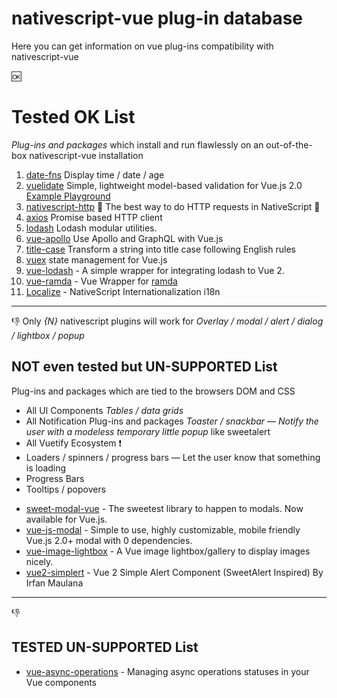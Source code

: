 # nativescript-vue plug-in database
Here you can get information on vue plug-ins compatibility with nativescript-vue



:ok:

Tested OK List 
============

*Plug-ins and packages*  which install and run flawlessly on an out-of-the-box nativescript-vue installation 
1. [date-fns](https://date-fns.org/) Display time / date / age
1. [vuelidate](https://vuelidate.js.org) Simple, lightweight model-based validation for Vue.js 2.0 [Example Playground](https://play.nativescript.org/?template=play-vue&id=dUHXzQ)
1. [nativescript-http](https://github.com/klippa-app/nativescript-http) 🚀 The best way to do HTTP requests in NativeScript 🚀
1. [axios](https://github.com/axios/axios) Promise based HTTP client
1. [lodash](https://lodash.com/) Lodash modular utilities.
1. [vue-apollo](https://github.com/Akryum/vue-apollo#readme) Use Apollo and GraphQL with Vue.js
1. [title-case](https://github.com/blakeembrey/change-case) Transform a string into title case following English rules
1. [vuex](https://github.com/vuejs/vuex#readme) state management for Vue.js
1. [vue-lodash](https://github.com/Ewocker/vue-lodash) - A simple wrapper for integrating lodash to Vue 2.
1. [vue-ramda](https://github.com/choufeng/vue-ramda) - Vue Wrapper for [ramda](http://ramdajs.com/)
1. [Localize](https://github.com/EddyVerbruggen/nativescript-localize#vue) - NativeScript Internationalization i18n

------

:thumbsdown: Only *{N}* nativescript plugins will work for  *Overlay / modal / alert / dialog / lightbox / popup*

## NOT even tested but UN-SUPPORTED List
Plug-ins and packages  which are tied to the browsers DOM and CSS
* All UI Components _Tables / data grids_
* All Notification Plug-ins and packages _Toaster / snackbar — Notify the user with a modeless temporary little popup_ like sweetalert
* All Vuetify Ecosystem :exclamation: 
* Loaders / spinners / progress bars — Let the user know that something is loading
* Progress Bars
* Tooltips / popovers
- [sweet-modal-vue](https://github.com/adeptoas/sweet-modal-vue) - The sweetest library to happen to modals. Now available for Vue.js.
- [vue-js-modal](https://github.com/euvl/vue-js-modal) - Simple to use, highly customizable, mobile friendly Vue.js 2.0+ modal with 0 dependencies.
- [vue-image-lightbox](https://github.com/pexea12/vue-image-lightbox) - A Vue image lightbox/gallery to display images nicely.
- [vue2-simplert](https://github.com/mazipan/vue2-simplert) - Vue 2 Simple Alert Component (SweetAlert Inspired) By Irfan Maulana

------

:thumbsdown:

## TESTED UN-SUPPORTED List
- [vue-async-operations](https://github.com/devstark-com/vue-async-operations#readme) - Managing async operations statuses in your Vue components
